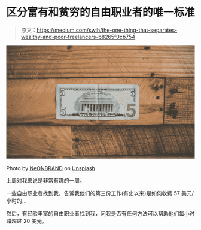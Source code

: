 # 区分富有和贫穷的自由职业者的唯一标准

> 原文：<https://medium.com/swlh/the-one-thing-that-separates-wealthy-and-poor-freelancers-b8265f0cb754>

![](img/7f01cb45cfbe249081f6870ab549b94a.png)

Photo by [NeONBRAND](https://unsplash.com/photos/mVSZWa6JwDE?utm_source=unsplash&utm_medium=referral&utm_content=creditCopyText) on [Unsplash](https://unsplash.com/search/photos/business?utm_source=unsplash&utm_medium=referral&utm_content=creditCopyText)

上周对我来说是非常有趣的一周。

一些自由职业者找到我，告诉我他们的第三份工作(有史以来)是如何收费 57 美元/小时的…

然后，有经验丰富的自由职业者找到我，问我是否有任何方法可以帮助他们每小时赚超过 20 美元。